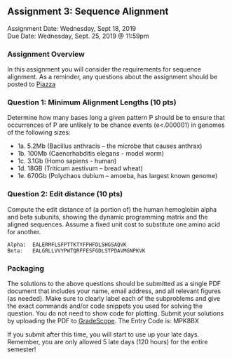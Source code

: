 ## Assignment 3: Sequence Alignment
Assignment Date: Wednesday, Sept 18, 2019 <br>
Due Date: Wednesday, Sept. 25, 2019 @ 11:59pm <br>

### Assignment Overview

In this assignment you will consider the requirements for sequence alignment.
As a reminder, any questions about the assignment should be posted to [Piazza](https://piazza.com/jhu/fall2019/en601452/resources)

### Question 1: Minimum Alignment Lengths  (10 pts)

Determine how many bases long a given pattern P should be to ensure that occurrences of 
P are unlikely to be chance events (e<.000001) in genomes of the following sizes:

- 1a. 5.2Mb (Bacillus anthracis – the microbe that causes anthrax)
- 1b. 100Mb (Caenorhabditis elegans -  model worm)
- 1c. 3.1Gb (Homo sapiens - human)
- 1d. 18GB (Triticum aestivum – bread wheat)
- 1e. 670Gb (Polychaos dubium – amoeba, has largest known genome)


### Question 2: Edit distance (10 pts)

Compute the edit distance of (a portion of) the human hemoglobin alpha and beta subunits, 
showing the dynamic programming matrix and the aligned sequences. Assume a fixed unit cost 
to substitute one amino acid for another.

	Alpha: 	EALERMFLSFPTTKTYFPHFDLSHGSAQVK
	Beta: 	EALGRLLVVYPWTQRFFESFGDLSTPDAVMGNPKVK


### Packaging

The solutions to the above questions should be submitted as a single PDF document that includes your name, email address, and 
all relevant figures (as needed). Make sure to clearly label each of the subproblems and give the exact commands and/or code snippets you used for 
solving the question. You do not need to show code for plotting. 
Submit your solutions by uploading the PDF to [GradeScope](https://www.gradescope.com/courses/60230). The Entry Code is: MPK8BX 

If you submit after this time, you will start to use up your late days. Remember, you are only allowed 5 late days (120 hours) for the entire semester!
